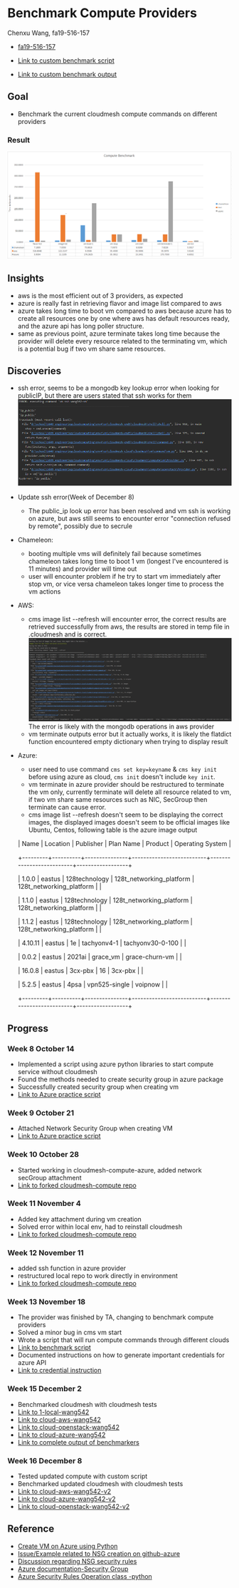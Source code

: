 # Benchmark Compute Providers

Chenxu Wang, fa19-516-157

* [fa19-516-157](https://github.com/cloudmesh-community/fa19-516-157)

* [Link to custom benchmark script](https://github.com/cloudmesh-community/fa19-516-157/blob/master/compute_BenchMarker.py)
* [Link to custom benchmark output](https://raw.githubusercontent.com/cloudmesh-community/fa19-516-157/master/benchmarkOutput_v2.txt)
## Goal

* Benchmark the current cloudmesh compute commands on different providers 

### Result
![benchmark result](../images/benchmark_res.PNG)

## Insights
* aws is the most efficient out of 3 providers, as expected
* azure is really fast in retrieving flavor and image list compared to aws
* azure takes long time to boot vm compared to aws because azure has to create 
all resources one by one where aws has default resources ready, and the azure api has long poller structure.
* same as previous point, azure terminate takes long time because the provider will delete every resource 
related to the terminating vm, which is a potential bug if two vm share same resources.

## Discoveries
* ssh error, seems to be a mongodb key lookup error when looking for publicIP, but there are users
stated that ssh works for them
  ![ssh error](../images/ssh-error.PNG)
* Update ssh error(Week of December 8)
    * The public_ip look up error has been resolved and vm ssh is working on azure, but aws still
    seems to encounter error "connection refused by remote", possibly due to secrule
* Chameleon: 
    * booting multiple vms will definitely fail because sometimes chameleon takes long time
     to boot 1 vm (longest I've encountered is 11 minutes) and provider will time out 
    * user will encounter problem if he try to start vm immediately after stop vm, or vice versa
    chameleon takes longer time to process the vm actions 
* AWS:
    * cms image list --refresh will encounter error, the correct results are retrieved successfully
    from aws, the results are stored in temp file in .cloudmesh and is correct.
    ![aws-image-error](../images/aws-image-error.PNG)
    The error is likely with the mongodb operations in aws provider
    * vm terminate outputs error but it actually works, it is likely the flatdict function encountered
    empty dictionary when trying to display result
 * Azure:
    * user need to use command `cms set key=keyname` & `cms key init` before using azure as cloud,
    `cms init` doesn't include `key init`.
    * vm terminate in azure provider should be restructured to terminate the vm only, currently terminate
    will delete all resource related to vm, if two vm share same resources such as NIC, SecGroup then terminate
    can cause error.
    * cms image list --refresh doesn't seem to be displaying the correct images, the displayed images
    doesn't seem to be official images like Ubuntu, Centos, following table is the azure image output
    

    | Name    | Location | Publisher     | Plan Name                | Product                  | Operating System |

    +---------+----------+---------------+--------------------------+--------------------------+------------------+

    | 1.0.0   | eastus   | 128technology | 128t_networking_platform | 128t_networking_platform |                  |

    | 1.1.0   | eastus   | 128technology | 128t_networking_platform | 128t_networking_platform |                  |

    | 1.1.2   | eastus   | 128technology | 128t_networking_platform | 128t_networking_platform |                  |

    | 4.10.11 | eastus   | 1e            | tachyonv4-1              | tachyonv30-0-100         |                  |

    | 0.0.2   | eastus   | 2021ai        | grace_vm                 | grace-churn-vm           |                  |

    | 16.0.8  | eastus   | 3cx-pbx       | 16                       | 3cx-pbx                  |                  |

    | 5.2.5   | eastus   | 4psa          | vpn525-single            | voipnow                  |                  |

    +---------+----------+---------------+--------------------------+--------------------------+------------------+

    
## Progress

### Week 8 October 14

* Implemented a script using azure python libraries to start compute service without cloudmesh
* Found the methods needed to create security group in azure package
* Successfully created security group when creating vm 
* [Link to Azure practice script](https://github.com/cloudmesh-community/fa19-516-157/blob/master/project/AzurePractice/myAzurePractice.py)

### Week 9 October 21
* Attached Network Security Group when creating VM
* [Link to Azure practice script](https://github.com/cloudmesh-community/fa19-516-157/blob/master/project/AzurePractice/myAzurePractice.py)

### Week 10 October 28
* Started working in cloudmesh-compute-azure, added network secGroup attachment
* [Link to forked cloudmesh-compute repo](https://github.com/wang542/cloudmesh-cloud/blob/azure_wang542/cloudmesh/compute/azure/Provider.py)

### Week 11 November 4
* Added key attachment during vm creation
* Solved error within local env, had to reinstall cloudmesh
* [Link to forked cloudmesh-compute repo](https://github.com/wang542/cloudmesh-cloud/blob/azure_wang542/cloudmesh/compute/azure/Provider.py)

### Week 12 November 11
* added ssh function in azure provider
* restructured local repo to work directly in environment
* [Link to forked cloudmesh-compute repo](https://github.com/wang542/cloudmesh-cloud/blob/azure_wang542/cloudmesh/compute/azure/Provider.py)

### Week 13 November 18
* The provider was finished by TA, changing to benchmark compute providers
* Solved a minor bug in cms vm start
* Wrote a script that will run compute commands through different clouds
* [Link to benchmark script](https://github.com/cloudmesh-community/fa19-516-157/blob/master/compute_BenchMarker.py)
* Documented instructions on how to generate important credentials for azure API
* [Link to credential instruction](https://github.com/cloudmesh-community/fa19-516-157/blob/master/azure_credentials.md)

### Week 15 December 2
* Benchmarked cloudmesh with cloudmesh tests
* [Link to 1-local-wang542](https://github.com/wang542/benchmark/blob/wang542/results/1_local-wang542.md)
* [Link to cloud-aws-wang542](https://github.com/wang542/benchmark/blob/wang542/results/cloud-aws-wang542.md)
* [Link to cloud-openstack-wang542](https://github.com/wang542/benchmark/blob/wang542/results/cloud-openstack-wang542.md)
* [Link to cloud-azure-wang542](https://github.com/wang542/benchmark/blob/wang542/results/cloud-azure-wang542.md)
* [Link to complete output of benchmarkers](https://github.com/cloudmesh-community/fa19-516-157/tree/master/Benchmark_Output)

### Week 16 December 8
* Tested updated compute with custom script
* Benchmarked updated cloudmesh with cloudmesh tests
* [Link to cloud-aws-wang542-v2](https://github.com/wang542/benchmark/blob/wang542/results/cloud-aws-wang542-v2.txt)
* [Link to cloud-azure-wang542-v2](https://github.com/wang542/benchmark/blob/wang542/results/cloud-azure-wang542-v2.txt)
* [Link to cloud-openstack-wang542-v2](https://github.com/wang542/benchmark/blob/wang542/results/cloud-openstack-wang542-v2.txt)

## Reference

* [Create VM on Azure using Python](https://docs.microsoft.com/en-us/azure/virtual-machines/windows/python#)
* [Issue/Example related to NSG creation on github-azure](https://github.com/MicrosoftDocs/azure-docs/issues/30555)
* [Discussion regarding NSG security rules](https://stackoverflow.com/questions/55970074/issues-with-network-security-group-deployment-using-python-networksecuritygrou)
* [Azure documentation-Security Group](https://docs.microsoft.com/en-us/azure/virtual-network/security-overview)
* [Azure Security Rules Operation class -python](https://docs.microsoft.com/en-us/python/api/azure-mgmt-network/azure.mgmt.network.v2017_03_01.operations.securityrulesoperations?view=azure-python)
